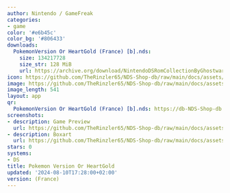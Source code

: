```yaml
---
author: Nintendo / GameFreak
categories:
- game
color: '#e6b45c'
color_bg: '#806433'
downloads:
  PokemonVersion Or HeartGold (France) [b].nds:
    size: 134217728
    size_str: 128 MiB
    url: https://archive.org/download/NintendoDSRomCollectionByGhostware/PokemonVersion%20Or%20HeartGold%20%28France%29%20%5Bb%5D.nds
icon: https://github.com/TheRinzler65/NDS-Shop-db/raw/main/docs/assets/images/icons/pokemongold.png
image: https://github.com/TheRinzler65/NDS-Shop-db/raw/main/docs/assets/images/icons/pokemongold.png
image_length: 541
layout: app
qr:
  PokemonVersion Or HeartGold (France) [b].nds: https://db-NDS-Shop-db.netlify.app/assets/images/qr/pokemonversion-or-heartgold-france-b-nds.png
screenshots:
- description: Game Preview
  url: https://github.com/TheRinzler65/NDS-Shop-db/raw/main/docs/assets/images/screenshots/pokemongold/pokemongold.png
- description: Boxart
  url: https://github.com/TheRinzler65/NDS-Shop-db/raw/main/docs/assets/images/boxart/PokemonVersion%20Or%20HeartGold%20(France)%20%5Bb%5D.nds.png
stars: 0
systems:
- DS
title: Pokemon Version Or HeartGold
updated: '2024-08-10T17:28:00+02:00'
version: (France)
---
```

